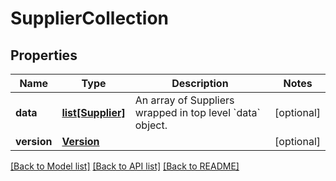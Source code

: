 # SupplierCollection

## Properties
Name | Type | Description | Notes
------------ | ------------- | ------------- | -------------
**data** | [**list[Supplier]**](Supplier.md) | An array of Suppliers wrapped in top level &#x60;data&#x60; object. | [optional] 
**version** | [**Version**](Version.md) |  | [optional] 

[[Back to Model list]](../README.md#documentation-for-models) [[Back to API list]](../README.md#documentation-for-api-endpoints) [[Back to README]](../README.md)


